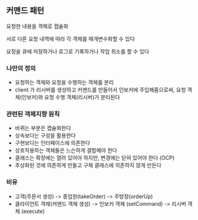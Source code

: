## 커맨드 패턴

요청한 내용을 객체로 캡슐화

서로 다른 요청 내역에 따라 각 객체를 매개변수화할 수 있다

요청을 큐에 저장하거나 로그로 기록하거나 작업 취소를 할 수 있다

### 나만의 정의
- 요청하는 객체와 요청을 수행하는 객체를 분리 
- client 가 리시버를 생성하고 커맨드를 만들어서 인보커에 주입해줌으로써, 요청 객체(인보커)와 요청 수행 객체(리시버)가 분리된다

### 관련된 객체지향 원칙
- 바뀌는 부분은 캡슐화한다
- 상속보다는 구성을 활용한다
- 구현보다는 인터페이스에 의존한다
- 상호작용하는 객체들은 느슨하게 결합해야 한다
- 클래스는 확장에는 열려 있어야 하지만, 변경에는 닫혀 있어야 한다 (OCP)
- 추상화된 것에 의존하게 만들고 구체 클래스에 의존하지 않게 만든다

### 비유
- 고객(주문서 생성) -> 종업원(takeOrder) -> 주방장(orderUp)
- 클라이언트 객체(커맨드 객체 생성) -> 인보커 객체 (setCommand) -> 리시버 객체 (execute) 

